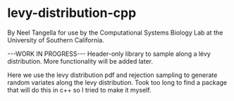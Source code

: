 # levy-distribution-cpp

By Neel Tangella for use by the Computational Systems Biology Lab at the University of Southern California. 

---WORK IN PROGRESS---
Header-only library to sample along a lévy distribution. More functionality will be added later. 

Here we use the levy distribution pdf and rejection sampling to generate
random variates along the levy distribution. Took too long to find a package
that will do this in c++ so I tried to make it myself.